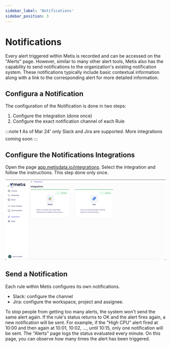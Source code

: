 ```yaml
---
sidebar_label: 'Notifications'
sidebar_position: 3
---
```


# Notifications

Every alert triggered within Metis is recorded and can be accessed on the "Alerts" page. However, similar to many other alert tools, Metis also has the capability to send notifications to the organization's existing notification system. These notifications typically include basic contextual information along with a link to the corresponding alert for more detailed information.

## Configura a Notification 

The configuration of the Notification is done in two steps:

1. Configure the integration (done once)
2. Configure the exact notification channel of each Rule

:::note
❗ As of Mar 24' only Slack and Jira are supported. More integrations coming soon
:::

## Configure the Notifications Integrations 
Open the page [app.metisdata.io/integrations](http://app.metisdata.io/integrations). Select the integration and follow the instructions. This step done only once. 

![Untitled](../Monitoring_Images/metis_alerts_integrations.png)

## Send a Notification
Each rule within Metis configures its own notifications.
- Slack: configure the channel
- Jira: configure the workspace, project and assignee. 

To stop people from getting too many alerts, the system won't send the same alert again. If the rule's status returns to OK and the alert fires again, a new notification will be sent. For example, if the "High CPU" alert fired at 10:00 and then again at 10:01, 10:02, ..., until 10:15, only one notification will be sent. The "Alerts" page logs the status evaluated every minute. On this page, you can observe how many times the alert has been triggered.